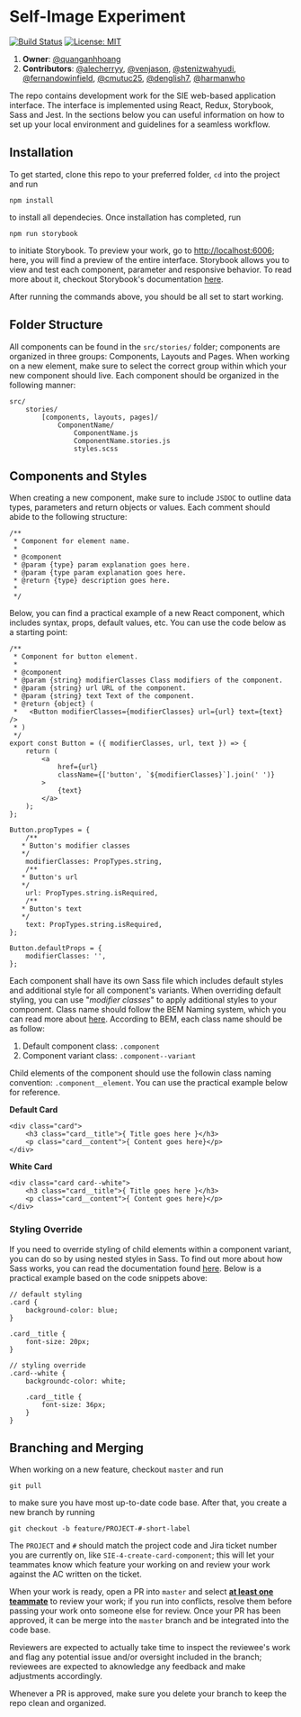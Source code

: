 # Self-Image Experiment
[![Build Status](https://travis-ci.com/quanganhhoang/sie-firebase.svg?branch=master)](https://travis-ci.com/quanganhhoang/sie-firebase)
[![License: MIT](https://img.shields.io/badge/License-MIT-yellow.svg)](https://opensource.org/licenses/MIT)

1. __Owner__: [@quanganhhoang](https://github.com/quanganhhoang)
2. __Contributors__: [@alecherryy](https://github.com/alecherryy), [@venjason](https://github.com/venjason), [@stenizwahyudi](https://github.com/stenizwahyudi), [@fernandowinfield](https://github.com/fernandowinfield), [@cmutuc25](https://github.com/cmutuc25), [@denglish7](https://github.com/denglish7), [@harmanwho](https://github.com/harmanwho)

The repo contains development work for the SIE web-based application interface. The interface is implemented using React, Redux, Storybook, Sass and Jest. In the sections below you can useful information on how to set up your local environment and guidelines for a seamless workflow.

## Installation
To get started, clone this repo to your preferred folder, `cd` into the project and run
```
npm install
```
to install all dependecies. Once installation has completed, run 
```
npm run storybook
```
to initiate Storybook. To preview your work, go to [http://localhost:6006](http://localhost:6006); here, you will find a preview of the entire interface. Storybook allows you to view and test each component, parameter and responsive behavior. To read more about it, checkout Storybook's documentation [here](https://storybook.js.org/docs/react/get-started/introduction).

After running the commands above, you should be all set to start working.

## Folder Structure
All components can be found in the `src/stories/` folder; components are organized in three groups: Components, Layouts and Pages. When working on a new element, make sure to select the correct group within which your new component should live. Each component should be organized in the following manner:
```
src/
    stories/
        [components, layouts, pages]/
            ComponentName/
                ComponentName.js
                ComponentName.stories.js
                styles.scss
```

## Components and Styles
When creating a new component, make sure to include `JSDOC` to outline data types, parameters and return objects or values. Each comment should abide to the following structure:
```
/**
 * Component for element name.
 *
 * @component
 * @param {type} param explanation goes here.
 * @param {type param explanation goes here.
 * @return {type} description goes here.
 *
 */
```
Below, you can find a practical example of a new React component, which includes syntax, props, default values, etc. You can use the code below as a starting point:
```
/**
 * Component for button element.
 *
 * @component
 * @param {string} modifierClasses Class modifiers of the component.
 * @param {string} url URL of the component.
 * @param {string} text Text of the component.
 * @return {object} (
 *   <Button modifierClasses={modifierClasses} url={url} text={text} />
 * )
 */
export const Button = ({ modifierClasses, url, text }) => {
    return (
        <a
            href={url}
            className={['button', `${modifierClasses}`].join(' ')}
        >
            {text}
        </a>
    );
};

Button.propTypes = {
    /**
   * Button's modifier classes
   */
    modifierClasses: PropTypes.string,
    /**
   * Button's url
   */
    url: PropTypes.string.isRequired,
    /**
   * Button's text
   */
    text: PropTypes.string.isRequired,
};

Button.defaultProps = {
    modifierClasses: '',
};
```
Each component shall have its own Sass file which includes default styles and additional style for all component's variants. When overriding default styling, you can use "_modifier classes_" to apply additional styles to your component. Class name should follow the BEM Naming system, which you can read more about [here](http://getbem.com/naming/). According to BEM, each class name should be as follow:

1. Default component class: `.component`
2. Component variant class: `.component--variant`

Child elements of the component should use the followin class naming convention: `.component__element`. You can use the practical example below for reference.

__Default Card__
```
<div class="card">
    <h3 class="card__title">{ Title goes here }</h3>
    <p class="card__content">{ Content goes here}</p>
</div>
```
__White Card__
```
<div class="card card--white">
    <h3 class="card__title">{ Title goes here }</h3>
    <p class="card__content">{ Content goes here}</p>
</div>
```
### Styling Override
If you need to override styling of child elements within a component variant, you can do so by using nested styles in Sass. To find out more about how Sass works, you can read the documentation found [here](https://sass-lang.com/documentation). Below is a practical example based on the code snippets above:
```
// default styling
.card {
    background-color: blue;
}

.card__title {
    font-size: 20px;
}

// styling override
.card--white {
    backgroundc-color: white;

    .card__title {
        font-size: 36px;
    }
}
```
## Branching and Merging
When working on a new feature, checkout `master` and run
```
git pull
```
to make sure you have most up-to-date code base. After that, you create a new branch by running
```
git checkout -b feature/PROJECT-#-short-label
```
The `PROJECT` and `#` should match the project code and Jira ticket number you are currently on, like `SIE-4-create-card-component`; this will let your teammates know which feature your working on and review your work against the AC written on the ticket.

When your work is ready, open a PR into `master` and select __<u>at least one teammate</u>__ to review your work; if you run into conflicts, resolve them before passing your work onto someone else for review. Once your PR has been approved, it can be merge into the `master` branch and be integrated into the code base.

Reviewers are expected to actually take time to inspect the reviewee's work and flag any potential issue and/or oversight included in the branch; reviewees are expected to aknowledge any feedback and make adjustments accordingly.

Whenever a PR is approved, make sure you delete your branch to keep the repo clean and organized.